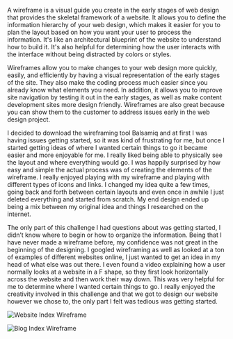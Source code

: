 A wireframe is a visual guide you create in the 
early stages of web design that provides the 
skeletal framework of a website. It allows you to
define the information hierarchy of your web
design, which makes it easier for you to plan the
layout based on how you want your user to process
the information. It's like an architectural
blueprint of the website to understand how to build
it. It's also helpful for determining how the user
interacts with the interface without being
distracted by colors or styles.

Wireframes allow you to make changes to your web
design more quickly, easily, and efficiently by
having a visual representation of the early stages 
of the site. They also make the coding process much 
easier since you already know what elements you 
need. In addition, it allows you to improve site 
navigation by testing it out in the early stages, 
as well as make content development sites more 
design friendly. Wireframes are also great because 
you can show them to the customer to address issues 
early in the web design project.

I decided to download the wireframing tool Balsamiq 
and at first I was having issues getting started, 
so it was kind of frustrating for me, but once I 
started getting ideas of where I wanted certain 
things to go it became easier and more enjoyable 
for me. I really liked being able to physically see 
the layout and where everything would go. I was 
happily surprised by how easy and simple the actual 
process was of creating the elements of the 
wireframe. I really enjoyed playing with my 
wireframe and playing with different types of icons 
and links. I changed my idea quite a few times, 
going back and forth between certain layouts and 
even once in awhile I just deleted everything and 
started from scratch. My end design ended up being 
a mix between my original idea and things I 
researched on the internet. 

The only part of this challenge I had questions 
about was getting started, I didn’t know where to 
begin or how to organize the information. Being 
that I have never made a wireframe before, my 
confidence was not great in the beginning of the 
designing. I googled wireframing as well as looked 
at a ton of examples of different websites online, 
I just wanted to get an idea in my head of what 
else was out there. I even found a video explaining 
how a user normally looks at a website in a F 
shape, so they first look horizontally across the 
website and then work their way down. This was very 
helpful for me to determine where I wanted certain 
things to go. I really enjoyed the creativity 
involved in this challenge and that we got to 
design our website however we chose to, the only 
part I felt was tedious was getting started.


![Website Index Wireframe](/../lmarkzon.github.io/Wireframe-Index.png)

![Blog Index Wireframe](/../lmarkzon.github.io/wireframe-blog-index.png)

